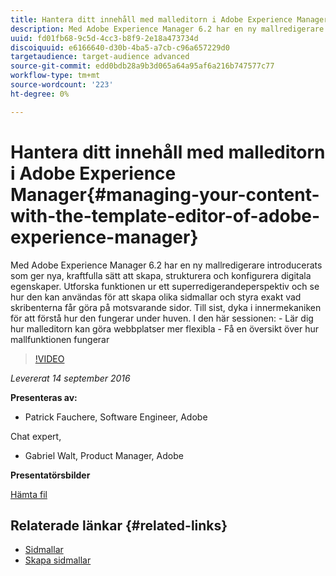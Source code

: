 ```yaml
---
title: Hantera ditt innehåll med malleditorn i Adobe Experience Manager
description: Med Adobe Experience Manager 6.2 har en ny mallredigerare introducerats som ger nya, kraftfulla sätt att skapa, strukturera och konfigurera digitala egenskaper. Utforska funktionen ur ett superredigerandeperspektiv och se hur den kan användas för att skapa olika sidmallar och styra exakt vad skribenterna får göra på motsvarande sidor. Till sist, dyka i innermekaniken för att förstå hur den fungerar under huven.
uuid: fd01fb68-9c5d-4cc3-b8f9-2e18a473734d
discoiquuid: e6166640-d30b-4ba5-a7cb-c96a657229d0
targetaudience: target-audience advanced
source-git-commit: edd0bdb28a9b3d065a64a95af6a216b747577c77
workflow-type: tm+mt
source-wordcount: '223'
ht-degree: 0%

---
```


# Hantera ditt innehåll med malleditorn i Adobe Experience Manager{#managing-your-content-with-the-template-editor-of-adobe-experience-manager}

Med Adobe Experience Manager 6.2 har en ny mallredigerare introducerats som ger nya, kraftfulla sätt att skapa, strukturera och konfigurera digitala egenskaper. Utforska funktionen ur ett superredigerandeperspektiv och se hur den kan användas för att skapa olika sidmallar och styra exakt vad skribenterna får göra på motsvarande sidor. Till sist, dyka i innermekaniken för att förstå hur den fungerar under huven. I den här sessionen: - Lär dig hur malleditorn kan göra webbplatser mer flexibla - Få en översikt över hur mallfunktionen fungerar

>[!VIDEO](https://video.tv.adobe.com/v/19300/?quality=9)

*Levererat 14 september 2016*

**Presenteras av:**

* Patrick Fauchere, Software Engineer, Adobe

Chat expert,

* Gabriel Walt, Product Manager, Adobe

**Presentatörsbilder**

[Hämta fil](assets/aem-gems-91416-template-editor.pdf)

## Relaterade länkar {#related-links}

* [Sidmallar](https://docs.adobe.com/docs/en/aem/6-2/develop/templates/page-templates-editable.html)
* [Skapa sidmallar](https://docs.adobe.com/docs/en/aem/6-2/author/site-page-features/templates.html)